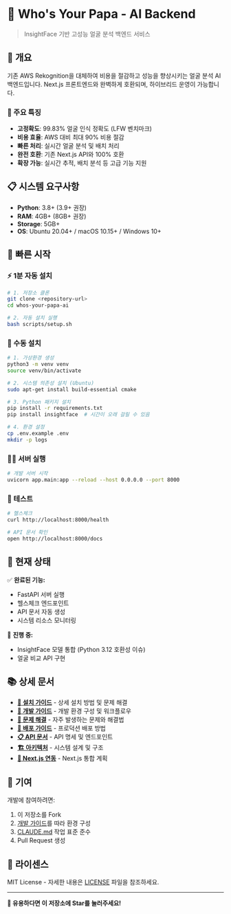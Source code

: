 # 🤖 Who's Your Papa - AI Backend

> InsightFace 기반 고성능 얼굴 분석 백엔드 서비스

## 📌 개요

기존 AWS Rekognition을 대체하여 비용을 절감하고 성능을 향상시키는 얼굴 분석 AI 백엔드입니다. Next.js 프론트엔드와 완벽하게 호환되며, 하이브리드 운영이 가능합니다.

### 🎯 주요 특징

- **고정확도**: 99.83% 얼굴 인식 정확도 (LFW 벤치마크)
- **비용 효율**: AWS 대비 최대 90% 비용 절감
- **빠른 처리**: 실시간 얼굴 분석 및 배치 처리
- **완전 호환**: 기존 Next.js API와 100% 호환
- **확장 가능**: 실시간 추적, 배치 분석 등 고급 기능 지원

## 📋 시스템 요구사항

- **Python**: 3.8+ (3.9+ 권장)
- **RAM**: 4GB+ (8GB+ 권장)  
- **Storage**: 5GB+
- **OS**: Ubuntu 20.04+ / macOS 10.15+ / Windows 10+

## 🚀 빠른 시작

### ⚡ 1분 자동 설치

```bash
# 1. 저장소 클론
git clone <repository-url>
cd whos-your-papa-ai

# 2. 자동 설치 실행
bash scripts/setup.sh
```

### 🔧 수동 설치

```bash
# 1. 가상환경 생성
python3 -m venv venv
source venv/bin/activate

# 2. 시스템 의존성 설치 (Ubuntu)
sudo apt-get install build-essential cmake

# 3. Python 패키지 설치
pip install -r requirements.txt
pip install insightface  # 시간이 오래 걸릴 수 있음

# 4. 환경 설정
cp .env.example .env
mkdir -p logs
```

### 🏃‍♂️ 서버 실행

```bash
# 개발 서버 시작
uvicorn app.main:app --reload --host 0.0.0.0 --port 8000
```

### 🧪 테스트

```bash
# 헬스체크
curl http://localhost:8000/health

# API 문서 확인
open http://localhost:8000/docs
```

## 🚀 현재 상태

✅ **완료된 기능:**
- FastAPI 서버 실행
- 헬스체크 엔드포인트
- API 문서 자동 생성
- 시스템 리소스 모니터링

🚧 **진행 중:**
- InsightFace 모델 통합 (Python 3.12 호환성 이슈)
- 얼굴 비교 API 구현

## 📚 상세 문서

- **[📖 설치 가이드](docs/SETUP.md)** - 상세 설치 방법 및 문제 해결
- **[🔧 개발 가이드](docs/DEVELOPMENT.md)** - 개발 환경 구성 및 워크플로우  
- **[🐛 문제 해결](docs/TROUBLESHOOTING.md)** - 자주 발생하는 문제와 해결법
- **[🚀 배포 가이드](docs/DEPLOYMENT.md)** - 프로덕션 배포 방법
- **[📋 API 문서](docs/API_DESIGN.md)** - API 명세 및 엔드포인트
- **[🏗️ 아키텍처](docs/ARCHITECTURE.md)** - 시스템 설계 및 구조  
- **[🔗 Next.js 연동](docs/INTEGRATION_PLAN.md)** - Next.js 통합 계획

## 🤝 기여

개발에 참여하려면:
1. 이 저장소를 Fork
2. [개발 가이드](docs/DEVELOPMENT.md)를 따라 환경 구성
3. [CLAUDE.md](CLAUDE.md) 작업 표준 준수
4. Pull Request 생성

## 📄 라이센스

MIT License - 자세한 내용은 [LICENSE](LICENSE) 파일을 참조하세요.

---

**🌟 유용하다면 이 저장소에 Star를 눌러주세요!**